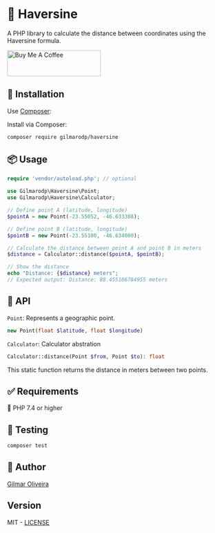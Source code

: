 # 📄 Haversine

A PHP library to calculate the distance between coordinates using the Haversine formula.

<a href="https://www.buymeacoffee.com/gilmarodp" target="_blank"><img src="https://cdn.buymeacoffee.com/buttons/v2/default-yellow.png" alt="Buy Me A Coffee" style="height: 60px !important;width: 217px !important;" ></a>

## 🚀 Installation

Use [Composer](https://getcomposer.org):

Install via Composer:

```bash
composer require gilmarodp/haversine
```

## 📦 Usage

```php
require 'vendor/autoload.php'; // optional

use Gilmarodp\Haversine\Point;
use Gilmarodp\Haversine\Calculator;

// Define point A (latitude, longitude)
$pointA = new Point(-23.55052, -46.633308);

// Define point B (latitude, longitude)
$pointB = new Point(-23.55100, -46.634000);

// Calculate the distance between point A and point B in meters
$distance = Calculator::distance($pointA, $pointB);

// Show the distance
echo "Distance: {$distance} meters";
// Expected output: Distance: 88.455106784955 meters
```

## 📘 API

`Point`: Represents a geographic point.

```php
new Point(float $latitude, float $longitude)
```

`Calculator`: Calculator abstration
```php
Calculator::distance(Point $from, Point $to): float
```
This static function returns the distance in meters between two points.


## ✅ Requirements

🐘 PHP 7.4 or higher


## 🧪 Testing

```bash
composer test
```

## 👤 Author

[Gilmar Oliveira](https://gilmar.is-a.dev)


## Version

MIT - [LICENSE](LICENSE)
